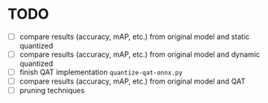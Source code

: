 # TODO

- [ ] compare results (accuracy, mAP, etc.) from original model and static quantized
- [ ] compare results (accuracy, mAP, etc.) from original model and dynamic quantized
- [ ] finish QAT implementation `quantize-qat-onnx.py`
- [ ] compare results (accuracy, mAP, etc.) from original model and QAT
- [ ] pruning techniques